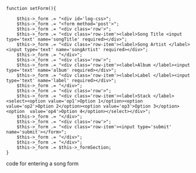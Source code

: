 	function setForm(){	
		
		$this->_form .= "<div id='log-css>";
		$this->_form .= "<form method='post'>";
		$this->_form .= "<div class='row'>";
		$this->_form .= "<div class='row-item'><label>Song Title <input type='text' name='songTitle' required></div>";
		$this->_form .= "<div class='row-item'><label>Song Artist </label><input type='text' name='songArtist' required></div>";
		$this->_form .= "</div>";
		$this->_form .= "<div class='row'>";
		$this->_form .= "<div class='row-item'><label>Album </label><input type='text' name='album' required></div>";
		$this->_form .= "<div class='row-item'><label>Label </label><input type='text' name='label' required></div>";
		$this->_form .= "</div>";
		$this->_form .= "<div class='row'>";
		$this->_form .= "<div class='row-item'><label>Stack </label><select><option value='op1'>Option 1</option><option value='op2'>Option 2</option><option value='op3'>Option 3</option><option  value='op4'>Option 4</option></select></div>";
		$this->_form .= "</div>";
		$this->_form .= "<div class='row'>";
		$this->_form .= "<div class='row-item'><input type='submit' name='submit'></form>";
		$this->_form .= "</div>";
		$this->_form .= "</div>";
		$this->_form .= $this->_formSection;
	}
  
  
  code for entering a song form
